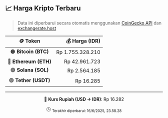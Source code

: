 

<!-- HARGA_KRIPTO -->
## 📈 Harga Kripto Terbaru

> Data ini diperbarui secara otomatis menggunakan [CoinGecko API](https://www.coingecko.com/) dan [exchangerate.host](https://exchangerate.host/)

<div align="center">

| 🪙 Token | 💰 Harga (IDR) |
|:------:|---------------:|
| 🟠 **Bitcoin (BTC)**   | Rp 1.755.328.210 |
| 🔵 **Ethereum (ETH)**  | Rp 42.961.723 |
| 🟣 **Solana (SOL)**    | Rp 2.564.185 |
| 🟢 **Tether (USDT)**   | Rp 16.285 |

---

💱 **Kurs Rupiah (USD → IDR)**: Rp 16.282

🕒 <sub>Terakhir diperbarui: 16/6/2025, 23.58.28</sub>

</div>
<!-- /HARGA_KRIPTO -->